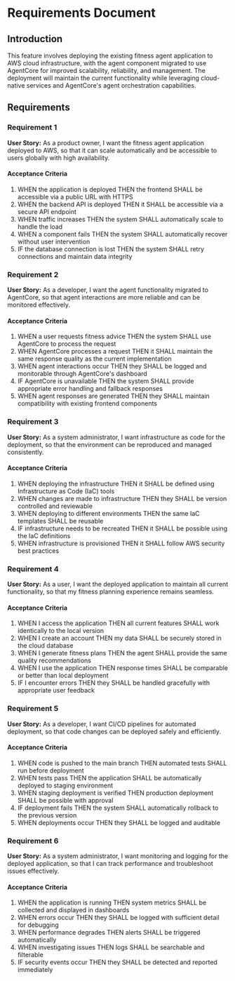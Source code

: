 # Requirements Document

## Introduction

This feature involves deploying the existing fitness agent application to AWS cloud infrastructure, with the agent component migrated to use AgentCore for improved scalability, reliability, and management. The deployment will maintain the current functionality while leveraging cloud-native services and AgentCore's agent orchestration capabilities.

## Requirements

### Requirement 1

**User Story:** As a product owner, I want the fitness agent application deployed to AWS, so that it can scale automatically and be accessible to users globally with high availability.

#### Acceptance Criteria

1. WHEN the application is deployed THEN the frontend SHALL be accessible via a public URL with HTTPS
2. WHEN the backend API is deployed THEN it SHALL be accessible via a secure API endpoint
3. WHEN traffic increases THEN the system SHALL automatically scale to handle the load
4. WHEN a component fails THEN the system SHALL automatically recover without user intervention
5. IF the database connection is lost THEN the system SHALL retry connections and maintain data integrity

### Requirement 2

**User Story:** As a developer, I want the agent functionality migrated to AgentCore, so that agent interactions are more reliable and can be monitored effectively.

#### Acceptance Criteria

1. WHEN a user requests fitness advice THEN the system SHALL use AgentCore to process the request
2. WHEN AgentCore processes a request THEN it SHALL maintain the same response quality as the current implementation
3. WHEN agent interactions occur THEN they SHALL be logged and monitorable through AgentCore's dashboard
4. IF AgentCore is unavailable THEN the system SHALL provide appropriate error handling and fallback responses
5. WHEN agent responses are generated THEN they SHALL maintain compatibility with existing frontend components

### Requirement 3

**User Story:** As a system administrator, I want infrastructure as code for the deployment, so that the environment can be reproduced and managed consistently.

#### Acceptance Criteria

1. WHEN deploying the infrastructure THEN it SHALL be defined using Infrastructure as Code (IaC) tools
2. WHEN changes are made to infrastructure THEN they SHALL be version controlled and reviewable
3. WHEN deploying to different environments THEN the same IaC templates SHALL be reusable
4. IF infrastructure needs to be recreated THEN it SHALL be possible using the IaC definitions
5. WHEN infrastructure is provisioned THEN it SHALL follow AWS security best practices

### Requirement 4

**User Story:** As a user, I want the deployed application to maintain all current functionality, so that my fitness planning experience remains seamless.

#### Acceptance Criteria

1. WHEN I access the application THEN all current features SHALL work identically to the local version
2. WHEN I create an account THEN my data SHALL be securely stored in the cloud database
3. WHEN I generate fitness plans THEN the agent SHALL provide the same quality recommendations
4. WHEN I use the application THEN response times SHALL be comparable or better than local deployment
5. IF I encounter errors THEN they SHALL be handled gracefully with appropriate user feedback

### Requirement 5

**User Story:** As a developer, I want CI/CD pipelines for automated deployment, so that code changes can be deployed safely and efficiently.

#### Acceptance Criteria

1. WHEN code is pushed to the main branch THEN automated tests SHALL run before deployment
2. WHEN tests pass THEN the application SHALL be automatically deployed to staging environment
3. WHEN staging deployment is verified THEN production deployment SHALL be possible with approval
4. IF deployment fails THEN the system SHALL automatically rollback to the previous version
5. WHEN deployments occur THEN they SHALL be logged and auditable

### Requirement 6

**User Story:** As a system administrator, I want monitoring and logging for the deployed application, so that I can track performance and troubleshoot issues effectively.

#### Acceptance Criteria

1. WHEN the application is running THEN system metrics SHALL be collected and displayed in dashboards
2. WHEN errors occur THEN they SHALL be logged with sufficient detail for debugging
3. WHEN performance degrades THEN alerts SHALL be triggered automatically
4. WHEN investigating issues THEN logs SHALL be searchable and filterable
5. IF security events occur THEN they SHALL be detected and reported immediately